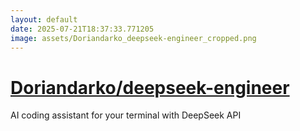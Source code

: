 ```yaml
---
layout: default
date: 2025-07-21T18:37:33.771205
image: assets/Doriandarko_deepseek-engineer_cropped.png
---
```


# [Doriandarko/deepseek-engineer](https://github.com/Doriandarko/deepseek-engineer)

AI coding assistant for your terminal with DeepSeek API
